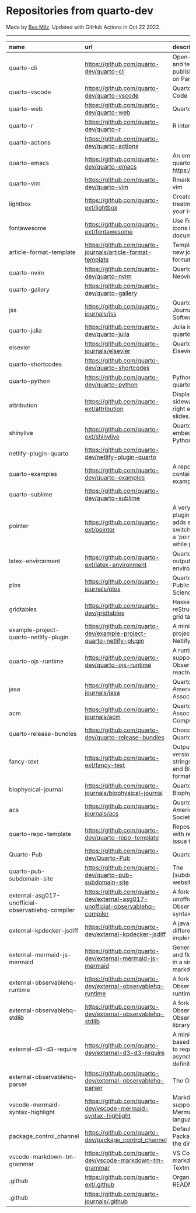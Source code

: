 # Repositories from quarto-dev
Made by [Bea Milz](https://twitter.com/beamilz).
Updated with GitHub Actions in Oct 22 2022.
<hr> 

|name                                             |url                                                                            |description                                                                                                                       | stars| forks| open_issues|
|:------------------------------------------------|:------------------------------------------------------------------------------|:---------------------------------------------------------------------------------------------------------------------------------|-----:|-----:|-----------:|
|quarto-cli                                       |https://github.com/quarto-dev/quarto-cli                                       |Open-source scientific and technical publishing system built on Pandoc.                                                           |  1359|   112|         433|
|quarto-vscode                                    |https://github.com/quarto-dev/quarto-vscode                                    |Quarto extension for VS Code                                                                                                      |    98|    10|          34|
|quarto-web                                       |https://github.com/quarto-dev/quarto-web                                       |Quarto website                                                                                                                    |    95|   211|          18|
|quarto-r                                         |https://github.com/quarto-dev/quarto-r                                         |R interface to quarto-cli                                                                                                         |    88|    11|          40|
|quarto-actions                                   |https://github.com/quarto-dev/quarto-actions                                   |                                                                                                                                  |    57|    18|          19|
|quarto-emacs                                     |https://github.com/quarto-dev/quarto-emacs                                     |An emacs mode for quarto: https://quarto.org                                                                                      |    52|     7|           2|
|quarto-vim                                       |https://github.com/quarto-dev/quarto-vim                                       |Rmarkdown support for vim                                                                                                         |    44|     9|           6|
|lightbox                                         |https://github.com/quarto-ext/lightbox                                         |Create lightbox treatments for images in your HTML documents.                                                                     |    32|     2|           5|
|fontawesome                                      |https://github.com/quarto-ext/fontawesome                                      |Use Font Awesome icons in HTML and PDF documents.                                                                                 |    27|     7|           2|
|article-format-template                          |https://github.com/quarto-journals/article-format-template                     |Template for creating a new journal article format for Quarto                                                                     |    27|     3|           6|
|quarto-nvim                                      |https://github.com/quarto-dev/quarto-nvim                                      |Quarto mode for Neovim                                                                                                            |    19|     0|           2|
|quarto-gallery                                   |https://github.com/quarto-dev/quarto-gallery                                   |                                                                                                                                  |    16|    10|           0|
|jss                                              |https://github.com/quarto-journals/jss                                         |Quarto template for the Journal of Statistical Software                                                                           |    11|     2|           2|
|quarto-julia                                     |https://github.com/quarto-dev/quarto-julia                                     |Julia interface to quarto-cli                                                                                                     |    10|     0|           5|
|elsevier                                         |https://github.com/quarto-journals/elsevier                                    |Quarto template for Elsevier Journals                                                                                             |     9|     3|           3|
|quarto-shortcodes                                |https://github.com/quarto-dev/quarto-shortcodes                                |                                                                                                                                  |     8|     1|           2|
|quarto-python                                    |https://github.com/quarto-dev/quarto-python                                    |Python interface to quarto-cli                                                                                                    |     7|     0|           0|
|attribution                                      |https://github.com/quarto-ext/attribution                                      |Display attribution text sideways along the right edge of Revealjs slides.                                                        |     7|     0|           1|
|shinylive                                        |https://github.com/quarto-ext/shinylive                                        |Quarto extension to embed Shinylive for Python applications                                                                       |     7|     1|           0|
|netlify-plugin-quarto                            |https://github.com/quarto-dev/netlify-plugin-quarto                            |                                                                                                                                  |     6|     1|           4|
|quarto-examples                                  |https://github.com/quarto-dev/quarto-examples                                  |A repository of self-contained quarto examples                                                                                    |     6|     0|           0|
|quarto-sublime                                   |https://github.com/quarto-dev/quarto-sublime                                   |                                                                                                                                  |     6|     1|           1|
|pointer                                          |https://github.com/quarto-ext/pointer                                          |A very simple RevealJS plugin extension that adds support for switching the cursor to a 'pointer' style element while presenting. |     6|     1|           0|
|latex-environment                                |https://github.com/quarto-ext/latex-environment                                |Quarto extension to output custom LaTeX environments.                                                                             |     6|     4|           0|
|plos                                             |https://github.com/quarto-journals/plos                                        |Quarto template for Public Library of Science                                                                                     |     5|     1|           9|
|gridtables                                       |https://github.com/quarto-dev/gridtables                                       |Haskell parser for reStructuredText-style grid tables.                                                                            |     2|     0|           4|
|example-project-quarto-netlify-plugin            |https://github.com/quarto-dev/example-project-quarto-netlify-plugin            |A minimal Quarto project using Quarto's Netlify plugin                                                                            |     2|     0|           0|
|quarto-ojs-runtime                               |https://github.com/quarto-dev/quarto-ojs-runtime                               |A runtime for quarto's support of ObservableHQ's reactive Javascript                                                              |     2|     1|           2|
|jasa                                             |https://github.com/quarto-journals/jasa                                        |Quarto template for the American Statistical Association Journals                                                                 |     2|     1|           1|
|acm                                              |https://github.com/quarto-journals/acm                                         |Quarto template for the Association of Computing Machinery                                                                        |     2|     2|           5|
|quarto-release-bundles                           |https://github.com/quarto-dev/quarto-release-bundles                           |Chocolatey package for Quarto                                                                                                     |     1|     0|           1|
|fancy-text                                       |https://github.com/quarto-ext/fancy-text                                       |Output nicely formatted versions of fancy strings such as LaTeX and BibTeX in multiple formats.                                   |     1|     1|           0|
|biophysical-journal                              |https://github.com/quarto-journals/biophysical-journal                         |Quarto template for Biophysical journal                                                                                           |     1|     1|           0|
|acs                                              |https://github.com/quarto-journals/acs                                         |Quarto template for the American Chemical Society                                                                                 |     1|     0|           0|
|quarto-repo-template                             |https://github.com/quarto-dev/quarto-repo-template                             |Repository template with readme styling, issue templates, etc                                                                     |     0|     0|           0|
|Quarto-Pub                                       |https://github.com/quarto-dev/Quarto-Pub                                       |Quarto Pub                                                                                                                        |     0|     0|           2|
|quarto-pub-subdomain-site                        |https://github.com/quarto-dev/quarto-pub-subdomain-site                        |The [subdomain].quarto.pub website                                                                                                |     0|     0|           0|
|external-asg017-unofficial-observablehq-compiler |https://github.com/quarto-dev/external-asg017-unofficial-observablehq-compiler |A fork of @asg017's unofficial compiler for Observable notebook syntax                                                            |     0|     0|           0|
|external-kpdecker-jsdiff                         |https://github.com/quarto-dev/external-kpdecker-jsdiff                         |A javascript text differencing implementation.                                                                                    |     0|     0|           0|
|external-mermaid-js-mermaid                      |https://github.com/quarto-dev/external-mermaid-js-mermaid                      |Generation of diagram and flowchart from text in a similar manner as markdown                                                     |     0|     0|           0|
|external-observablehq-runtime                    |https://github.com/quarto-dev/external-observablehq-runtime                    |A fork of the Observable dataflow runtime.                                                                                        |     0|     0|           0|
|external-observablehq-stdlib                     |https://github.com/quarto-dev/external-observablehq-stdlib                     |A fork of ObservableHQ's Observable standard library.                                                                             |     0|     0|           0|
|external-d3-d3-require                           |https://github.com/quarto-dev/external-d3-d3-require                           |A minimal, promise-based implementation to require asynchronous module definitions.                                               |     0|     0|           0|
|external-observablehq-parser                     |https://github.com/quarto-dev/external-observablehq-parser                     |The Observable parser.                                                                                                            |     0|     0|           0|
|vscode-mermaid-syntax-highlight                  |https://github.com/quarto-dev/vscode-mermaid-syntax-highlight                  |Markdown syntax support for the Mermaid charting language                                                                         |     0|     0|           0|
|package_control_channel                          |https://github.com/quarto-dev/package_control_channel                          |Default channel file for Package Control. Follow the directions at:                                                               |     0|     0|           0|
|vscode-markdown-tm-grammar                       |https://github.com/quarto-dev/vscode-markdown-tm-grammar                       |VS Code built-in markdown extension's Textmate grammar                                                                            |     0|     0|           0|
|.github                                          |https://github.com/quarto-ext/.github                                          |Organization profile README source                                                                                                |     0|     0|           0|
|.github                                          |https://github.com/quarto-journals/.github                                     |                                                                                                                                  |     0|     2|           1|
